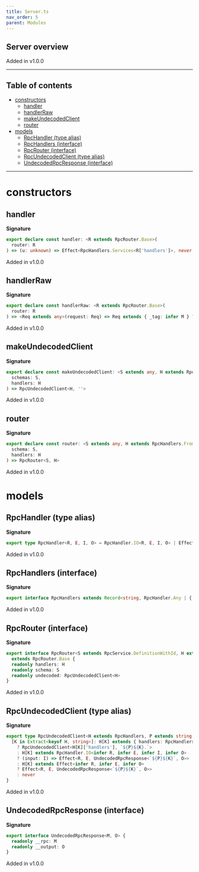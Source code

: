 ```yaml
---
title: Server.ts
nav_order: 5
parent: Modules
---
```


## Server overview

Added in v1.0.0

---

<h2 class="text-delta">Table of contents</h2>

- [constructors](#constructors)
  - [handler](#handler)
  - [handlerRaw](#handlerraw)
  - [makeUndecodedClient](#makeundecodedclient)
  - [router](#router)
- [models](#models)
  - [RpcHandler (type alias)](#rpchandler-type-alias)
  - [RpcHandlers (interface)](#rpchandlers-interface)
  - [RpcRouter (interface)](#rpcrouter-interface)
  - [RpcUndecodedClient (type alias)](#rpcundecodedclient-type-alias)
  - [UndecodedRpcResponse (interface)](#undecodedrpcresponse-interface)

---

# constructors

## handler

**Signature**

```ts
export declare const handler: <R extends RpcRouter.Base>(
  router: R
) => (u: unknown) => Effect<RpcHandlers.Services<R['handlers']>, never, unknown>
```

Added in v1.0.0

## handlerRaw

**Signature**

```ts
export declare const handlerRaw: <R extends RpcRouter.Base>(
  router: R
) => <Req extends any>(request: Req) => Req extends { _tag: infer M } ? RpcHandler.FromMethod<M, R['handlers']> : never
```

Added in v1.0.0

## makeUndecodedClient

**Signature**

```ts
export declare const makeUndecodedClient: <S extends any, H extends RpcHandlers.FromService<S>>(
  schemas: S,
  handlers: H
) => RpcUndecodedClient<H, ''>
```

Added in v1.0.0

## router

**Signature**

```ts
export declare const router: <S extends any, H extends RpcHandlers.FromService<S>>(
  schema: S,
  handlers: H
) => RpcRouter<S, H>
```

Added in v1.0.0

# models

## RpcHandler (type alias)

**Signature**

```ts
export type RpcHandler<R, E, I, O> = RpcHandler.IO<R, E, I, O> | Effect<R, E, O>
```

Added in v1.0.0

## RpcHandlers (interface)

**Signature**

```ts
export interface RpcHandlers extends Record<string, RpcHandler.Any | { handlers: RpcHandlers }> {}
```

Added in v1.0.0

## RpcRouter (interface)

**Signature**

```ts
export interface RpcRouter<S extends RpcService.DefinitionWithId, H extends RpcHandlers.FromService<S>>
  extends RpcRouter.Base {
  readonly handlers: H
  readonly schema: S
  readonly undecoded: RpcUndecodedClient<H>
}
```

Added in v1.0.0

## RpcUndecodedClient (type alias)

**Signature**

```ts
export type RpcUndecodedClient<H extends RpcHandlers, P extends string = ''> = {
  [K in Extract<keyof H, string>]: H[K] extends { handlers: RpcHandlers }
    ? RpcUndecodedClient<H[K]['handlers'], `${P}${K}.`>
    : H[K] extends RpcHandler.IO<infer R, infer E, infer I, infer O>
    ? (input: I) => Effect<R, E, UndecodedRpcResponse<`${P}${K}`, O>>
    : H[K] extends Effect<infer R, infer E, infer O>
    ? Effect<R, E, UndecodedRpcResponse<`${P}${K}`, O>>
    : never
}
```

Added in v1.0.0

## UndecodedRpcResponse (interface)

**Signature**

```ts
export interface UndecodedRpcResponse<M, O> {
  readonly __rpc: M
  readonly __output: O
}
```

Added in v1.0.0
